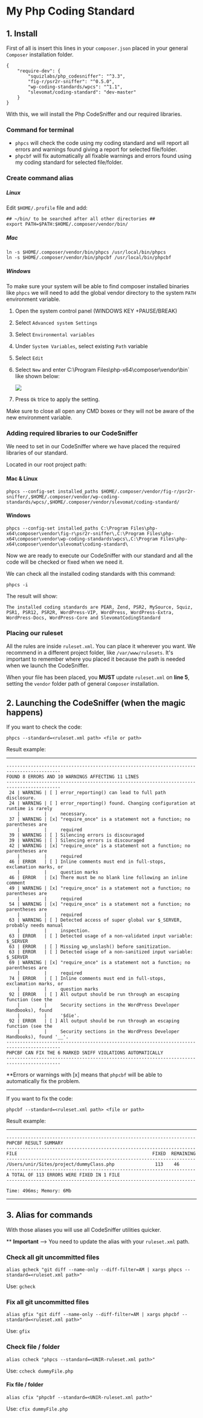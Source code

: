 # My Php Coding Standard

## 1. Install

First of all is insert this lines in your `composer.json` placed in your general `Composer` installation folder.

```
{
    "require-dev": {
        "squizlabs/php_codesniffer": "^3.3",
        "fig-r/psr2r-sniffer": "^0.5.0",
        "wp-coding-standards/wpcs": "^1.1",
        "slevomat/coding-standard": "dev-master"
    }
}
```

With this, we will install the Php CodeSniffer and our required libraries.

### Command for terminal

* `phpcs` will check the code using my coding standard and will report all errors and warnings found giving a report
for selected file/folder.
* `phpcbf` will fix automatically all fixable warnings and errors found using my coding standard for selected
file/folder.


### Create command alias

##### Linux
Edit `$HOME/.profile` file and add:
```
## ~/bin/ to be searched after all other directories ##
export PATH=$PATH:$HOME/.composer/vendor/bin/
```

##### Mac
```
ln -s $HOME/.composer/vendor/bin/phpcs /usr/local/bin/phpcs
ln -s $HOME/.composer/vendor/bin/phpcbf /usr/local/bin/phpcbf
```

##### Windows

To make sure your system will be able to find composer installed binaries like `phpcs` we will need to add the global 
vendor directory to the system `PATH` environment variable.

1. Open the system control panel (WINDOWS KEY +PAUSE/BREAK)
2. Select `Advanced system Settings`
3. Select `Environmental variables`
4. Under `System Variables`, select existing `Path` variable
5. Select `Edit`
6. Select `New` and enter C:\Program Files\php-x64\composer\vendor\bin` like shown below: 

    ![](windows-env.png)
    
7. Press `Ok` trice to apply the setting.

Make sure to close all open any CMD boxes or they will not be aware of the new environment variable.

### Adding required libraries to our CodeSniffer

We need to set in our CodeSniffer where we have placed the required libraries of our standard.

Located in our root project path:


#### Mac & Linux
```
phpcs --config-set installed_paths $HOME/.composer/vendor/fig-r/psr2r-sniffer/,$HOME/.composer/vendor/wp-coding-standards/wpcs/,$HOME/.composer/vendor/slevomat/coding-standard/
```

#### Windows
```
phpcs --config-set installed_paths C:\Program Files\php-x64\composer\vendor\fig-r\psr2r-sniffer\,C:\Program Files\php-x64\composer\vendor\wp-coding-standards\wpcs\,C:\Program Files\php-x64\composer\vendor\slevomat\coding-standard\
```

Now we are ready to execute our CodeSniffer with our standard and all the code will be checked or fixed when we need it.

We can check all the installed coding standards with this command: 

`phpcs -i`

The result will show:

```
The installed coding standards are PEAR, Zend, PSR2, MySource, Squiz, PSR1, PSR12, PSR2R, WordPress-VIP, WordPress, WordPress-Extra, WordPress-Docs, WordPress-Core and SlevomatCodingStandard
```


### Placing our ruleset
All the rules are inside `ruleset.xml`. You can place it wherever you want. We recommend in a
different project folder, like `/var/www/rulesets`. It's important to remember where you placed it because the path is
needed when we launch the CodeSniffer.

When your file has been placed, you **MUST** update `ruleset.xml` on **line 5**, setting the `vendor` folder path of general `Composer` installation. 


## 2. Launching the CodeSniffer (when the magic happens)

If you want to check the code: 

`phpcs --standard=<ruleset.xml path> <file or path>`

Result example:

------------------------------------------------------------------------------------------

    ------------------------------------------------------------------------------------------
	FOUND 8 ERRORS AND 10 WARNINGS AFFECTING 11 LINES
	------------------------------------------------------------------------------------------
	 24 | WARNING | [ ] error_reporting() can lead to full path disclosure.
	 24 | WARNING | [ ] error_reporting() found. Changing configuration at runtime is rarely
	    |         |     necessary.
	 37 | WARNING | [x] "require_once" is a statement not a function; no parentheses are
	    |         |     required
	 39 | WARNING | [ ] Silencing errors is discouraged
	 39 | WARNING | [ ] Silencing errors is discouraged
	 42 | WARNING | [x] "require_once" is a statement not a function; no parentheses are
	    |         |     required
	 46 | ERROR   | [ ] Inline comments must end in full-stops, exclamation marks, or
	    |         |     question marks
	 46 | ERROR   | [x] There must be no blank line following an inline comment
	 49 | WARNING | [x] "require_once" is a statement not a function; no parentheses are
	    |         |     required
	 54 | WARNING | [x] "require_once" is a statement not a function; no parentheses are
	    |         |     required
	 63 | WARNING | [ ] Detected access of super global var $_SERVER, probably needs manual
	    |         |     inspection.
	 63 | ERROR   | [ ] Detected usage of a non-validated input variable: $_SERVER
	 63 | ERROR   | [ ] Missing wp_unslash() before sanitization.
	 63 | ERROR   | [ ] Detected usage of a non-sanitized input variable: $_SERVER
	 69 | WARNING | [x] "require_once" is a statement not a function; no parentheses are
	    |         |     required
	 74 | ERROR   | [ ] Inline comments must end in full-stops, exclamation marks, or
	    |         |     question marks
	 92 | ERROR   | [ ] All output should be run through an escaping function (see the
	    |         |     Security sections in the WordPress Developer Handbooks), found
	    |         |     '$die'.
	 92 | ERROR   | [ ] All output should be run through an escaping function (see the
	    |         |     Security sections in the WordPress Developer Handbooks), found '__'.
	------------------------------------------------------------------------------------------
	PHPCBF CAN FIX THE 6 MARKED SNIFF VIOLATIONS AUTOMATICALLY
	------------------------------------------------------------------------------------------
	
**Errors or warnings with [x] means that `phpcbf` will be able to automatically fix the problem.

------------------------------------------------------------------------------------------

If you want to fix the code:

`phpcbf --standard=<ruleset.xml path> <file or path>`

Result example:

------------------------------------------------------------------------------------------

    ----------------------------------------------------------------------
    PHPCBF RESULT SUMMARY
    ----------------------------------------------------------------------
    FILE                                                  FIXED  REMAINING
    ----------------------------------------------------------------------
    /Users/unir/Sites/project/dummyClass.php               113    46
    ----------------------------------------------------------------------
    A TOTAL OF 113 ERRORS WERE FIXED IN 1 FILE
    ----------------------------------------------------------------------

    Time: 496ms; Memory: 6Mb

------------------------------------------------------------------------------------------

## 3. Alias for commands 

With those aliases you will use all CodeSniffer utilities quicker.

** **Important** --> You need to update the alias with your `ruleset.xml` path. 

### Check all git uncommitted files
```
alias gcheck "git diff --name-only --diff-filter=AM | xargs phpcs --standard=<ruleset.xml path>"
```

Use: `gcheck`


### Fix all git uncommitted files
```
alias gfix "git diff --name-only --diff-filter=AM | xargs phpcbf --standard=<ruleset.xml path>"
```

Use: `gfix`

### Check file / folder
```
alias ccheck "phpcs --standard=<UNIR-ruleset.xml path>"
```

Use: `ccheck dummyFile.php`

#### Fix file / folder

```
alias cfix "phpcbf --standard=<UNIR-ruleset.xml path>"
```

Use: `cfix dummyFile.php`
